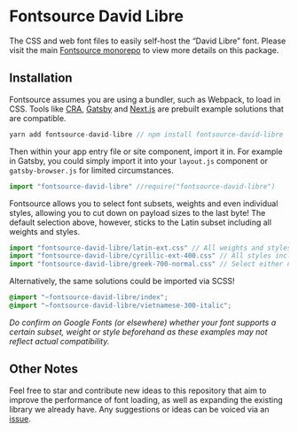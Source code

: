# Fontsource David Libre

The CSS and web font files to easily self-host the “David Libre” font. Please visit the main [Fontsource monorepo](https://github.com/DecliningLotus/fontsource) to view more details on this package.

## Installation

Fontsource assumes you are using a bundler, such as Webpack, to load in CSS. Tools like [CRA](https://create-react-app.dev/), [Gatsby](https://www.gatsbyjs.org/) and [Next.js](https://nextjs.org/) are prebuilt example solutions that are compatible.

```javascript
yarn add fontsource-david-libre // npm install fontsource-david-libre
```

Then within your app entry file or site component, import it in. For example in Gatsby, you could simply import it into your `layout.js` component or `gatsby-browser.js` for limited circumstances.

```javascript
import "fontsource-david-libre" //require("fontsource-david-libre")
```

Fontsource allows you to select font subsets, weights and even individual styles, allowing you to cut down on payload sizes to the last byte! The default selection above, however, sticks to the Latin subset including all weights and styles.

```javascript
import "fontsource-david-libre/latin-ext.css" // All weights and styles included.
import "fontsource-david-libre/cyrillic-ext-400.css" // All styles included.
import "fontsource-david-libre/greek-700-normal.css" // Select either normal or italic.
```

Alternatively, the same solutions could be imported via SCSS!

```scss
@import "~fontsource-david-libre/index";
@import "~fontsource-david-libre/vietnamese-300-italic";
```

_Do confirm on Google Fonts (or elsewhere) whether your font supports a certain subset, weight or style beforehand as these examples may not reflect actual compatibility._

## Other Notes

Feel free to star and contribute new ideas to this repository that aim to improve the performance of font loading, as well as expanding the existing library we already have. Any suggestions or ideas can be voiced via an [issue](https://github.com/DecliningLotus/fontsource/issues).
